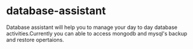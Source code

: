 # database-assistant
Database assistant will help you to manage your day to day database activities.Currently you can able to access mongodb and mysql's backup and restore opertaions.

